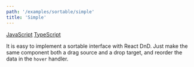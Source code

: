 ```yaml
---
path: '/examples/sortable/simple'
title: 'Simple'
---
```


[JavaScript](https://github.com/react-dnd/react-dnd/tree/gh-pages/examples_js/04%20Sortable/Simple)
[TypeScript](https://github.com/react-dnd/react-dnd/tree/master/packages/documentation-examples/src/04%20Sortable/Simple)

It is easy to implement a sortable interface with React DnD. Just make
the same component both a drag source and a drop target, and reorder
the data in the `hover` handler.

<sortable-simple></sortable-simple>

